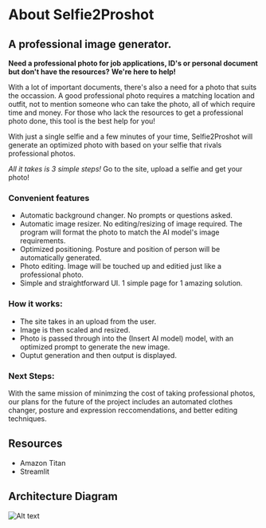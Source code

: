 # About Selfie2Proshot 
## A professional image generator.
**Need a professional photo for job applications, ID's or personal document
but don't have the resources?**
**We're here to help!**

With a lot of important documents, there's also a need for a photo that suits
the occassion. A good professional photo requires a matching location and 
outfit, not to mention someone who can take the photo, all of which require time
and money. For those who lack the resources to get a professional photo done,
this tool is the best help for you!

With just a single selfie and a few minutes of your time, Selfie2Proshot will 
generate an optimized photo with based on your selfie that rivals 
professional photos.

*All it takes is 3 simple steps!* Go to the site, upload a selfie and 
get your photo!

### Convenient features
- Automatic background changer. No prompts or questions asked.
- Automatic image resizer. No editing/resizing of image required. The program 
will format the photo to match the AI model's image requirements.
- Optimized positioning. Posture and position of person will be automatically generated.
- Photo editing. Image will be touched up and editied just like a professional 
photo.
- Simple and straightforward UI. 1 simple page for 1 amazing solution.


### How it works:
- The site takes in an upload from the user.
- Image is then scaled and resized.
- Photo is passed through into the (Insert AI model) model, with an optimized
prompt to generate the new image.
- Ouptut generation and then output is displayed.

### Next Steps: 
With the same mission of minimzing the cost of taking professional photos, our 
plans for the future of the project includes an automated clothes changer, 
posture and expression reccomendations, and better editing techniques.

## Resources
- Amazon Titan
- Streamlit

## Architecture Diagram
![Alt text](/relative/path/to/img.jpg?raw=true "Optional Title")
  
